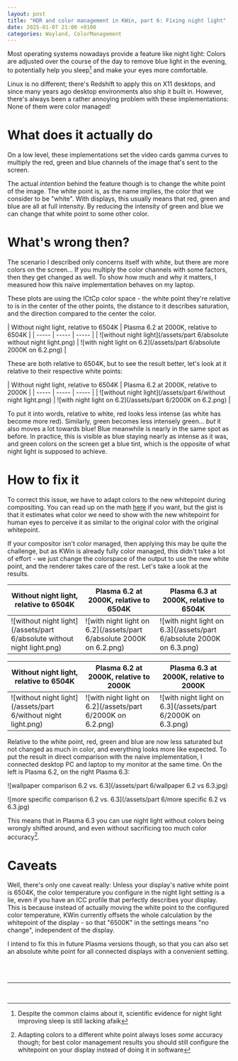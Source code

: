 ```yaml
---
layout: post
title: "HDR and color management in KWin, part 6: Fixing night light"
date: 2025-01-07 21:00 +0100
categories: Wayland, ColorManagement
---
```


Most operating systems nowadays provide a feature like night light: Colors are adjusted over the course of the day to remove blue light in the evening, to potentially help you sleep[^1] and make your eyes more comfortable.

Linux is no different; there's Redshift to apply this on X11 desktops, and since many years ago desktop environments also ship it built in. However, there's always been a rather annoying problem with these implementations: None of them were color managed!

# What does it actually do
On a low level, these implementations set the video cards gamma curves to multiply the red, green and blue channels of the image that's sent to the screen.

The actual *intention* behind the feature though is to change the white point of the image. The white point is, as the name implies, the color that we consider to be "white". With displays, this usually means that red, green and blue are all at full intensity. By reducing the intensity of green and blue we can change that white point to some other color.

# What's wrong then?
The scenario I described only concerns itself with white, but there are more colors on the screen... If you multiply the color channels with some factors, then they get changed as well. To show how much and why it matters, I measured how this naive implementation behaves on my laptop.

These plots are using the ICtCp color space - the white point they're relative to is in the center of the other points, the distance to it describes saturation, and the direction compared to the center the color.

| Without night light, relative to 6504K | Plasma 6.2 at 2000K, relative to 6504K |
| ----- | ----- | ----- |
| ![without night light](/assets/part 6/absolute without night light.png) | ![with night light on 6.2](/assets/part 6/absolute 2000K on 6.2.png) |

These are both relative to 6504K, but to see the result better, let's look at it relative to their respective white points:

| Without night light, relative to 6504K | Plasma 6.2 at 2000K, relative to 2000K |
| ----- | ----- | ----- |
| ![without night light](/assets/part 6/without night light.png) | ![with night light on 6.2](/assets/part 6/2000K on 6.2.png) |

To put it into words, relative to white, red looks less intense (as white has become more red). Similarly, green becomes less intensely green... *but* it also moves a lot towards blue! Blue meanwhile is nearly in the same spot as before.
In practice, this is visible as blue staying nearly as intense as it was, and green colors on the screen get a blue tint, which is the opposite of what night light is supposed to achieve.

# How to fix it
To correct this issue, we have to adapt colors to the new whitepoint during compositing. You can read up on the math [here](http://www.brucelindbloom.com/index.html?ChromAdaptEval.html) if you want, but the gist is that it estimates what color we need to show with the new whitepoint for human eyes to perceive it as similar to the original color with the original whitepoint.

If your compositor isn't color managed, then applying this may be quite the challenge, but as KWin is already fully color managed, this didn't take a lot of effort - we just change the colorspace of the output to use the new white point, and the renderer takes care of the rest. Let's take a look at the results.

| Without night light, relative to 6504K | Plasma 6.2 at 2000K, relative to 6504K | Plasma 6.3 at 2000K, relative to 6504K |
| ----- | ----- | ----- |
| ![without night light](/assets/part 6/absolute without night light.png) | ![with night light on 6.2](/assets/part 6/absolute 2000K on 6.2.png) | ![with night light on 6.3](/assets/part 6/absolute 2000K on 6.3.png) |

| Without night light, relative to 6504K | Plasma 6.2 at 2000K, relative to 2000K | Plasma 6.3 at 2000K, relative to 2000K |
| ----- | ----- | ----- |
| ![without night light](/assets/part 6/without night light.png) | ![with night light on 6.2](/assets/part 6/2000K on 6.2.png) | ![with night light on 6.3](/assets/part 6/2000K on 6.3.png) |

Relative to the white point, red, green and blue are now less saturated but not changed as much in color, and everything looks more like expected. To put the result in direct comparison with the naive implementation, I connected desktop PC and laptop to my monitor at the same time. On the left is Plasma 6.2, on the right Plasma 6.3:

![wallpaper comparison 6.2 vs. 6.3](/assets/part 6/wallpaper 6.2 vs 6.3.jpg)

![more specific comparison 6.2 vs. 6.3](/assets/part 6/more specific 6.2 vs 6.3.jpg)

This means that in Plasma 6.3 you can use night light without colors being wrongly shifted around, and even without sacrificing too much color accuracy[^2].

# Caveats
Well, there's only one caveat really: Unless your display's native white point is 6504K, the color temperature you configure in the night light setting is a lie, even if you have an ICC profile that perfectly describes your display.
This is because instead of actually moving the white point to the configured color temperature, KWin currently offsets the whole calculation by the whitepoint of the display - so that "6500K" in the settings means "no change", independent of the display.

I intend to fix this in future Plasma versions though, so that you can also set an absolute white point for all connected displays with a convenient setting.

<br/>
<br/>

---
<br/>

[^1]: Despite the common claims about it, scientific evidence for night light improving sleep is still lacking afaik
[^2]: Adapting colors to a different white point always loses *some* accuracy though; for best color management results you should still configure the whitepoint on your display instead of doing it in software
